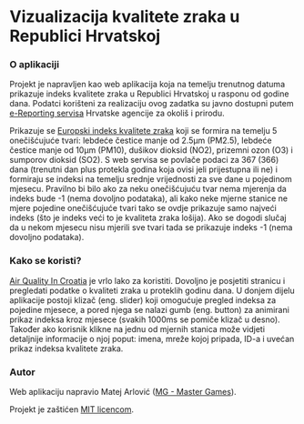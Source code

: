# Vizualizacija kvalitete zraka u Republici Hrvatskoj
### O aplikaciji
Projekt je napravljen kao web aplikacija koja na temelju trenutnog datuma prikazuje indeks kvalitete zraka u Republici Hrvatskoj u rasponu od godine dana. Podatci korišteni za realizaciju ovog zadatka su javno dostupni putem [e-Reporting servisa](http://iszz.azo.hr/iskzl/exc.htm) Hrvatske agencije za okoliš i prirodu.

Prikazuje se [Europski indeks kvalitete zraka](http://iszz.azo.hr/iskzl/help.htm) koji se formira na temelju 5 onečišćujuće tvari: lebdeće čestice manje od 2.5µm (PM2.5), lebdeće čestice manje od 10µm (PM10), dušikov dioksid (NO2), prizemni ozon (O3) i sumporov dioksid (SO2). S web servisa se povlače podaci za 367 (366) dana (trenutni dan plus protekla godina koja ovisi jeli prijestupna ili ne) i formiraju se indeksi na temelju srednje vrijednosti za sve dane u pojedinom mjesecu. Pravilno bi bilo ako za neku onečišćujuću tvar nema mjerenja da indeks bude -1 (nema dovoljno podataka), ali kako neke mjerne stanice ne mjere pojedine onečišćujuće tvari tako se ovdje prikazuje samo najveći indeks (što je indeks veći to je kvaliteta zraka lošija). Ako se dogodi slučaj da u nekom mjesecu nisu mjerili sve tvari tada se prikazuje indeks -1 (nema dovoljno podataka).

### Kako se koristi?
[Air Quality In Croatia](https://themastergames.com/ferit/air/) je vrlo lako za koristiti. Dovoljno je posjetiti stranicu i pregledati podatke o kvaliteti zraka u proteklih godinu dana. U donjem dijelu aplikacije postoji klizač (eng. slider) koji omogućuje pregled indeksa za pojedine mjesece, a pored njega se nalazi gumb (eng. button) za animirani prikaz indeksa kroz mjesece (svakih 1000ms se pomiče klizač u desno). Također ako korisnik klikne na jednu od mjernih stanica može vidjeti detaljnije informacije o njoj poput: imena, mreže kojoj pripada, ID-a i uvećan prikaz indeksa kvalitete zraka.

### Autor
Web aplikaciju napravio Matej Arlović ([MG - Master Games](https://themastergames.com/)).

Projekt je zaštićen [MIT licencom](https://github.com/B-Matt/air-quality-croatia/blob/master/LICENSE).
